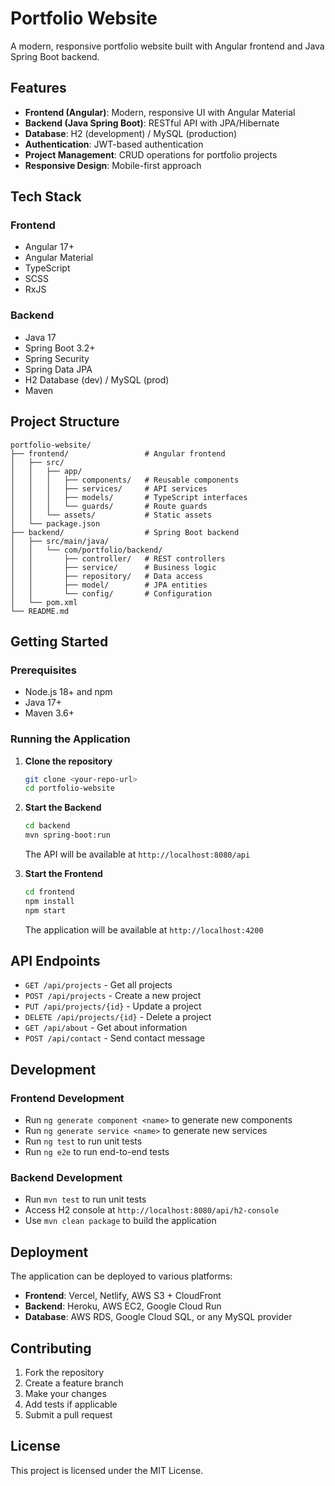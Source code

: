# Portfolio Website

A modern, responsive portfolio website built with Angular frontend and Java Spring Boot backend.

## Features

- **Frontend (Angular)**: Modern, responsive UI with Angular Material
- **Backend (Java Spring Boot)**: RESTful API with JPA/Hibernate
- **Database**: H2 (development) / MySQL (production)
- **Authentication**: JWT-based authentication
- **Project Management**: CRUD operations for portfolio projects
- **Responsive Design**: Mobile-first approach

## Tech Stack

### Frontend
- Angular 17+
- Angular Material
- TypeScript
- SCSS
- RxJS

### Backend
- Java 17
- Spring Boot 3.2+
- Spring Security
- Spring Data JPA
- H2 Database (dev) / MySQL (prod)
- Maven

## Project Structure

```
portfolio-website/
├── frontend/                 # Angular frontend
│   ├── src/
│   │   ├── app/
│   │   │   ├── components/   # Reusable components
│   │   │   ├── services/     # API services
│   │   │   ├── models/       # TypeScript interfaces
│   │   │   └── guards/       # Route guards
│   │   └── assets/           # Static assets
│   └── package.json
├── backend/                  # Spring Boot backend
│   ├── src/main/java/
│   │   └── com/portfolio/backend/
│   │       ├── controller/   # REST controllers
│   │       ├── service/      # Business logic
│   │       ├── repository/   # Data access
│   │       ├── model/        # JPA entities
│   │       └── config/       # Configuration
│   └── pom.xml
└── README.md
```

## Getting Started

### Prerequisites
- Node.js 18+ and npm
- Java 17+
- Maven 3.6+

### Running the Application

1. **Clone the repository**
   ```bash
   git clone <your-repo-url>
   cd portfolio-website
   ```

2. **Start the Backend**
   ```bash
   cd backend
   mvn spring-boot:run
   ```
   The API will be available at `http://localhost:8080/api`

3. **Start the Frontend**
   ```bash
   cd frontend
   npm install
   npm start
   ```
   The application will be available at `http://localhost:4200`

## API Endpoints

- `GET /api/projects` - Get all projects
- `POST /api/projects` - Create a new project
- `PUT /api/projects/{id}` - Update a project
- `DELETE /api/projects/{id}` - Delete a project
- `GET /api/about` - Get about information
- `POST /api/contact` - Send contact message

## Development

### Frontend Development
- Run `ng generate component <name>` to generate new components
- Run `ng generate service <name>` to generate new services
- Run `ng test` to run unit tests
- Run `ng e2e` to run end-to-end tests

### Backend Development
- Run `mvn test` to run unit tests
- Access H2 console at `http://localhost:8080/api/h2-console`
- Use `mvn clean package` to build the application

## Deployment

The application can be deployed to various platforms:
- **Frontend**: Vercel, Netlify, AWS S3 + CloudFront
- **Backend**: Heroku, AWS EC2, Google Cloud Run
- **Database**: AWS RDS, Google Cloud SQL, or any MySQL provider

## Contributing

1. Fork the repository
2. Create a feature branch
3. Make your changes
4. Add tests if applicable
5. Submit a pull request

## License

This project is licensed under the MIT License.
